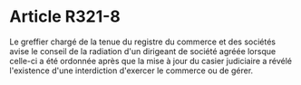 # Article R321-8

Le greffier chargé de la tenue du registre du commerce et des sociétés avise le conseil de la radiation d'un dirigeant de société agréée lorsque celle-ci a été ordonnée après que la mise à jour du casier judiciaire a révélé l'existence d'une interdiction d'exercer le commerce ou de gérer.